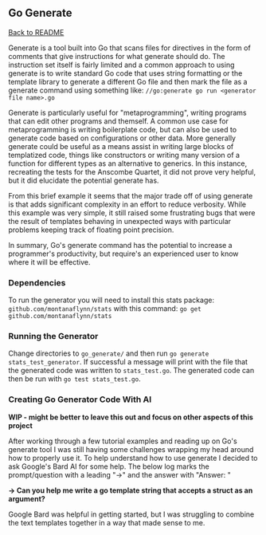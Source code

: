 ## Go Generate
[Back to README](../README.md)

Generate is a tool built into Go that scans files for directives in the form of comments that give instructions for what
generate should do. The instruction set itself is fairly limited and a common approach to using generate is to write
standard Go code that uses string formatting or the template library to generate a different Go file and then mark the
file as a generate command using something like: `//go:generate go run <generator file name>.go`

Generate is particularly useful for "metaprogramming", writing programs that can edit other programs and themself. A
common use case for metaprogramming is writing boilerplate code, but can also be used to generate code based on
configurations or other data. More generally generate could be useful as a means assist in writing large blocks of
templatized code, things like constructors or writing many version of a function for different types as an alternative
to generics. In this instance, recreating the tests for the Anscombe Quartet, it did not prove very helpful, but it did
elucidate the potential generate has.

From this brief example it seems that the major trade off of using generate is that adds significant complexity in an
effort to reduce verbosity. While this example was very simple, it still raised some frustrating bugs that were the
result of templates behaving in unexpected ways with particular problems keeping track of floating point precision.

In summary, Go's generate command has the potential to increase a programmer's productivity, but require's an
experienced user to know where it will be effective.

### Dependencies
To run the generator you will need to install this stats package: `github.com/montanaflynn/stats` with this command:
`go get github.com/montanaflynn/stats`

### Running the Generator
Change directories to `go_generate/` and then run `go generate stats_test_generator`. If successful a message will print
with the file that the generated code was written to `stats_test.go`. The generated code can then be run with
`go test stats_test.go`.

### Creating Go Generator Code With AI

**WIP - might be better to leave this out and focus on other aspects of this project**

After working through a few tutorial examples and reading up on Go's generate tool I was still having some challenges
wrapping my head around how to properly use it. To help understand how to use generate I decided to ask Google's Bard AI
for some help. The below log marks the prompt/question with a leading "->" and the answer with "Answer: "

**-> Can you help me write a go template string that accepts a struct as an argument?**

Google Bard was helpful in getting started, but I was struggling to combine the text templates together in a way that
made sense to me.
